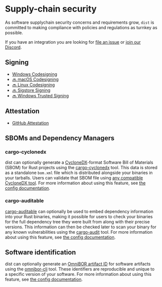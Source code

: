 # Supply-chain security

As software supplychain security concerns and requirements grow, `dist` is
committed to making compliance with policies and regulations as turnkey as possible.

If you have an integration you are looking for [file an issue](https://github.com/axodotdev/cargo-dist/issues/new) or
[join our Discord](https://discord.gg/MnyjrpTceV).

## Signing

* [Windows Codesigning](./signing/windows.md)
* [🔜 macOS Codesigning](https://github.com/axodotdev/cargo-dist/issues/1121)
* [🔜 Linux Codesigning](https://github.com/axodotdev/cargo-dist/issues/120)
* [🔜 Sigstore Signing](https://github.com/axodotdev/cargo-dist/issues/120)
* [🔜 Windows Trusted Signing](https://github.com/axodotdev/cargo-dist/issues/1122)


## Attestation

* [GitHub Attestation](./attestations/github.md)


## SBOMs and Dependency Managers

### cargo-cyclonedx

dist can optionally generate a [CycloneDX][CycloneDX]-format Software Bill of Materials (SBOM) for Rust projects using the [cargo-cyclonedx][cargo-cyclonedx] tool. This data is stored as a standalone `bom.xml` file which is distributed alongside your binaries in your tarballs. Users can validate that SBOM file using [any compatible CycloneDX tool](https://cyclonedx.org/tool-center/). For more information about using this feature, see [the config documentation](../reference/config.html#cargo-cyclonedx).

### cargo-auditable

[cargo-auditable][cargo-auditable] can optionally be used to embed dependency information into your Rust binaries, making it possible for users to check your binaries for the full dependency tree they were built from along with their precise versions. This information can then be checked later to scan your binary for any known vulnerabilities using the [cargo-audit][cargo-audit] tool. For more information about using this feature, see [the config documentation](../reference/config.html#cargo-auditable).

## Software identification

dist can optionally generate an [OmniBOR artifact ID][omnibor] for software artifacts using the [omnibor-cli][omnibor-cli] tool. These identifiers are reproducible and unique to a specific version of your software. For more information about using this feature, see [the config documentation](../reference/config.html#omnibor).

[CycloneDX]: https://cyclonedx.org
[cargo-audit]: https://github.com/rustsec/rustsec/tree/main/cargo-audit#cargo-audit-bin-subcommand
[cargo-auditable]: https://github.com/rust-secure-code/cargo-auditable
[cargo-cyclonedx]: https://cyclonedx.org
[omnibor]: https://omnibor.io
[omnibor-cli]: https://github.com/omnibor/omnibor-rs/tree/main/omnibor-cli
